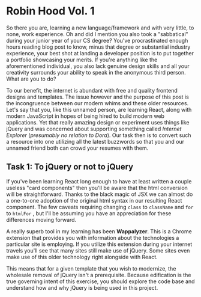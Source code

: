 # Robin Hood Vol. 1

So there you are, learning a new language/framework and with very little, to none, work experience. Oh and did I mention you also took a "sabbatical" during your junior year of your CS degree? You've procrastinated enough hours reading blog post to know, minus that degree or substantial industry experience, your best shot at landing a developer position is to put together a portfolio showcasing your merits. If you're anything like the aforementioned individual, you also lack genuine design skills and all your creativity surrounds your ability to speak in the anonymous third person. What are you to do?

To our benefit, the internet is abundant with free and quality frontend designs and templates. The issue however and the purpose of this post is the incongruence between our modern whims and these older resources. Let's say that you, like this unnamed person, are learning React, along with modern JavaScript in hopes of being hired to build modern web applications. Yet that really amazing design or experiment uses things like jQuery and was concerned about supporting something called _Internet Explorer_ (_presumably no relation to Dora_). Our task then is to convert such a resource into one utilizing all the latest buzzwords so that you and our unnamed friend both can crowd your resumes with them.

## Task 1: To jQuery or not to jQuery

If you've been learning React long enough to have at least written a couple useless "card components" then you'll be aware that the html conversion will be straightforward. Thanks to the black magic of JSX we can almost do a one-to-one adoption of the original html syntax in our resulting React component. The few caveats requiring changing `class` to `className` and `for` to `htmlFor` , but I'll be assuming you have an appreciation for these differences moving forward.

A really superb tool in my learning has been **Wappalyzer**. This is a Chrome extension that provides you with information about the technologies a particular site is employing. If you utilize this extension during your internet travels you'll see that many sites still make use of jQuery. Some sites even make use of this older technology right alongside with React.

This means that for a given template that you wish to modernize, the wholesale removal of jQuery isn't a prerequisite. Because edification is the true governing intent of this exercise, you should explore the code base and understand how and why jQuery is being used in this project.
